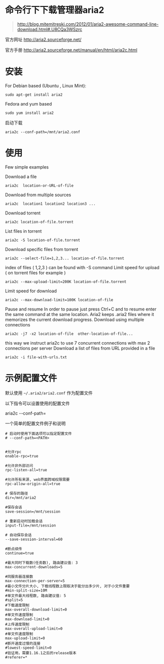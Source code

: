 # 命令行下下载管理器aria2

> http://blog.mitemitreski.com/2012/01/aria2-awesome-command-line-download.html#.U8CQa3WSzrc

官方网址 http://aria2.sourceforge.net/

官方手册  http://aria2.sourceforge.net/manual/en/html/aria2c.html

# 安装

For Debian based (Ubuntu , Linux Mint):

    sudo apt-get install aria2 

Fedora and yum based

    sudo yum install aria2


启动下载

    aria2c --conf-path=/mnt/aria2.conf

# 使用

Few simple examples 

Download a file

    aria2c  location-or-URL-of-file

Download from multiple sources

    aria2c  location1 location2 location3 ... 

Download torrent

    aria2c location-of-file.torrent 

List files in torrent

    aria2c -S location-of-file.torrent 

Download specific files from torrent

    aria2c --select-file=1,2,3... location-of-file.torrent

index of files ( 1,2,3 ) can be  found with -S command
Limit speed for upload ( on torrent files for example )

    aria2c --max-upload-limit=200K location-of-file.torrent 

 
Limit speed for download

    aria2c --max-download-limit=100K location-of-file

 
Pause and resume
In order to pause just press Ctrl+C and to resume enter the same command at the same location. Aria2 keeps .aria2 files where it memorizes the current download progress. 
Download using multiple connections

    aria2c -j7 -x2 location-of-file  other-location-of-file...


this way we instruct aria2c to use 7 concurrent connections with max 2 connections per server
Download  a list of files from URL provided in a file

    aria2c -i file-with-urls.txt 

# 示例配置文件

默认使用 `~/.aria2/aria2.conf` 作为配置文件

以下指令可以设置使用的配置文件

   aria2c --conf-path=<PATH>

一个简单的配置文件例子和说明

```text
# 启动时使用下面选项可以指定配置文件  
# --conf-path=<PATH>


#允许rpc
enable-rpc=true

#允许非外部访问
rpc-listen-all=true

#允许所有来源, web界面跨域权限需要
rpc-allow-origin-all=true

# 保存的路径
dir=/mnt/aria2

#保存会话
save-session=/mnt/session 

# 重新启动时加载会话
input-file=/mnt/session

# 自动保存会话
--save-session-interval=60

#断点续传
continue=true

#最大同时下载数(任务数), 路由建议值: 3
max-concurrent-downloads=5

#同服务器连接数
max-connection-per-server=5
#最小文件分片大小, 下载线程数上限取决于能分出多少片, 对于小文件重要
#min-split-size=10M
#单文件最大线程数, 路由建议值: 5
#split=5
#下载速度限制
max-overall-download-limit=0
#单文件速度限制
max-download-limit=0
#上传速度限制
max-overall-upload-limit=0
#单文件速度限制
max-upload-limit=0
#断开速度过慢的连接
#lowest-speed-limit=0
#验证用，需要1.16.1之后的release版本
#referer=*
```